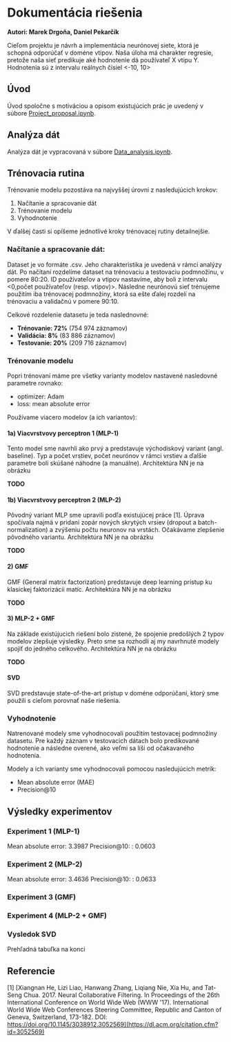 # Dokumentácia riešenia
**Autori: Marek Drgoňa, Daniel Pekarčík**

Cieľom projektu je návrh a implementácia neurónovej siete, ktorá je schopná odporúčať v doméne vtipov. Naša úloha má charakter 
regresie, pretože naša sieť predikuje aké hodnotenie dá používateľ X vtipu Y. Hodnotenia sú z intervalu reálnych čísiel <-10, 10>

## Úvod
Úvod spoločne s motiváciou a opisom existujúcich prác je uvedený v súbore [Project_proposal.ipynb](https://github.com/mdrgona/nsiete_project/blob/master/Project_proposal.ipynb).

## Analýza dát
Analýza dát je vypracovaná v súbore [Data_analysis.ipynb](https://github.com/mdrgona/nsiete_project/blob/master/notebooks/Data_analysis.ipynb).

## Trénovacia rutina
Trénovanie modelu pozostáva na najvyššej úrovni z nasledujúcich krokov:
1. Načítanie a spracovanie dát
2. Trénovanie modelu
3. Vyhodnotenie

V ďalšej časti si opíšeme jednotlivé kroky trénovacej rutiny detailnejšie.

### Načítanie a spracovanie dát:
Dataset je vo formáte .csv. Jeho charakteristika je uvedená v rámci analýzy dát. Po načítaní rozdelíme dataset 
na trénovaciu a testovaciu podmnožinu, v pomere 80:20. ID používateľov a vtipov nastavíme, 
aby boli z intervalu <0,počet používateľov (resp. vtipov)>. 
Následne neurónovú sieť trénujeme použitím iba trénovacej podmnožiny, ktorá sa ešte ďalej rozdelí na trénovaciu a validačnú 
v pomere 90:10.

Celkové rozdelenie datasetu je teda naslednovné:
* **Trénovanie:  72%** 	(754 974 záznamov)
* **Validácia: 8%**	 (83 886 záznamov)
* **Testovanie: 20%** (209 716 záznamov)

### Trénovanie modelu
Popri trénovaní máme pre všetky varianty modelov nastavené nasledovné parametre rovnako:
* optimizer: Adam
* loss: mean absolute error

Používame viacero modelov (a ich variantov):

#### 1a) Viacvrstvovy perceptron 1 (MLP-1)
Tento model sme navrhli ako prvý a predstavuje východiskový variant (angl. baseline). 
Typ a počet vrstiev, počet neurónov v rámci vrstiev a ďalšie parametre boli skúšané náhodne (a manuálne).
Architektúra NN je na obrázku

**TODO**

#### 1b) Viacvrstvovy perceptron 2 (MLP-2)
Pôvodný variant MLP sme upravili podľa existujúcej práce [1]. Úprava spočívala najmä v pridaní zopár 
nových skrytých vrsiev (dropout a batch-normalization) a zvýšeniu počtu neuronov na vrstách. 
Očakávame zlepšenie pôvodného variantu.
Architektúra NN je na obrázku

**TODO**

#### 2) GMF
GMF (General matrix factorization) predstavuje deep learning prístup ku klasickej faktorizácii matíc. 
Architektúra NN je na obrázku

**TODO**

#### 3) MLP-2 + GMF
Na základe existújucich riešení bolo zistené, že spojenie predošlých 2 typov modelov zlepšuje výsledky. 
Preto sme sa rozhodli aj my navrhnuté modely spojiť do jedného celkového.
Architektúra NN je na obrázku

**TODO**

#### SVD
SVD predstavuje state-of-the-art pristup v doméne odporúčaní, ktorý sme použili s cieľom porovnať naše riešenia.

### Vyhodnotenie
Natrenované modely sme vyhodnocovali použitím testovacej podmnožiny datasetu. Pre každý záznam v testovacich dátach
bolo predikované hodnotenie a následne overené, ako veľmi sa líši od očakavaného hodnotenia.

Modely a ich varianty sme vyhodnocovali pomocou nasledujúcich metrík:
* Mean absolute error (MAE)
* Precision@10

## Výsledky experimentov

### Experiment 1 (MLP-1)

Mean absolute error: 3.3987
Precision@10:    : 0.0603
 

### Experiment 2 (MLP-2)

Mean absolute error: 3.4636
Precision@10:    : 0.0633

### Experiment 3 (GMF)

### Experiment 4 (MLP-2 + GMF)

### Vysledok SVD

Prehľadná tabuľka na konci



## Referencie
[1] [Xiangnan He, Lizi Liao, Hanwang Zhang, Liqiang Nie, Xia Hu, and Tat-Seng Chua. 2017. Neural Collaborative Filtering. In Proceedings of the 26th International Conference on World Wide Web (WWW '17). International World Wide Web Conferences Steering Committee, Republic and Canton of Geneva, Switzerland, 173-182. DOI: https://doi.org/10.1145/3038912.3052569](https://dl.acm.org/citation.cfm?id=3052569)
